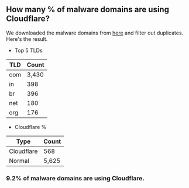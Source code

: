 ## How many % of malware domains are using Cloudflare?


We downloaded the malware domains from [here](https://urlhaus.abuse.ch) and filter out duplicates.
Here's the result.


[//]: # (start replacement)


- Top 5 TLDs

| TLD | Count |
| --- | --- |
| com | 3,430 |
| in | 398 |
| br | 396 |
| net | 180 |
| org | 176 |


- Cloudflare %

| Type | Count |
| --- | --- |
| Cloudflare | 568 |
| Normal | 5,625 |


### 9.2% of malware domains are using Cloudflare.